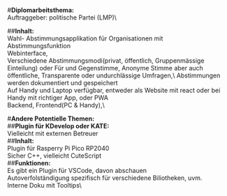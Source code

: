 #**Diplomarbeitsthema:**\
Auftraggeber: politische Partei (LMP)\

##**Inhalt:**\
Wahl- Abstimmungsapplikation für Organisationen mit Abstimmungsfunktion\
Webinterface, \
Verschiedene Abstimmungsmodi(privat, öffentlich, Gruppenmässige Einteilung) oder Für und Gegenstimme, Anonyme Stimme aber auch öffentliche, Transparente oder undurchlässige Umfragen,\ 
Abstimmungen werden dokumentiert und gespeichert\
Auf Handy und Laptop verfügbar, entweder als Website mit react oder bei Handy mit richtiger App, oder PWA\
Backend, Frontend(PC & Handy),\


#**Andere Potentielle Themen:**\
##**Plugin für KDevelop oder KATE:**\
Vielleicht mit externen Betreuer\
##**Inhalt:**\
Plugin für Rasperry Pi Pico RP2040\
Sicher C++,  vielleicht CuteScript\
##**Funktionen:**\
Es gibt ein Plugin für VSCode, davon abschauen\
Autoverfolständigung spezifisch für verschiedene Biliotheken, uvm.\
Interne Doku mit Tooltips\
